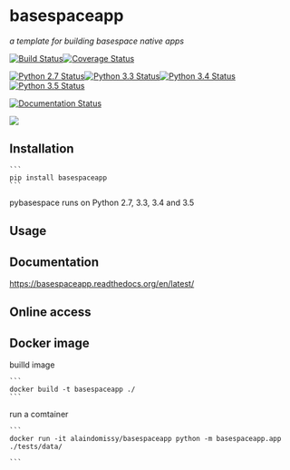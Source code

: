 # basespaceapp
 *a template for building basespace native apps*

[![Build Status](https://travis-ci.org/alaindomissy/pycrispr.svg?branch=master)](https://travis-ci.org/alaindomissy/basespaceapp)[![Coverage Status](https://coveralls.io/repos/github/alaindomissy/basespaceapp/badge.svg?branch=master)](https://coveralls.io/github/alaindomissy/basespaceapp?branch=master)

[![Python 2.7 Status](https://img.shields.io/badge/Python-2.7-brightgreen.svg)](https://img.shields.io/badge/Python-2.7-blue.svg)[![Python 3.3 Status](https://img.shields.io/badge/Python-3.3-brightgreen.svg)](https://img.shields.io/badge/Python-3.3-blue.svg)[![Python 3.4 Status](https://img.shields.io/badge/Python-3.4-brightgreen.svg)](https://img.shields.io/badge/Python-3.4-blue.svg)[![Python 3.5 Status](https://img.shields.io/badge/Python-3.5-brightgreen.svg)](https://img.shields.io/badge/Python-3.5-blue.svg)

[![Documentation Status](https://readthedocs.org/projects/basespaceapp/badge/?version=latest)](http://readthedocs.org/docs/basespaceapp/en/latest/?badge=latest)

[![](https://badge.imagelayers.io/alaindomissy/docker-basespace-advanced-native-app:latest.svg)](https://imagelayers.io/?images=alaindomissy/docker-basespace-advanced-native-app:latest 'Get your own badge on imagelayers.io')


## Installation
    ```
    pip install basespaceapp
    ```
pybasespace runs on Python 2.7, 3.3, 3.4 and 3.5

## Usage


## Documentation

https://basespaceapp.readthedocs.org/en/latest/


## Online access


## Docker image

builld image

    ```
    docker build -t basespaceapp ./
    ```

run a comtainer

    ```
    docker run -it alaindomissy/basespaceapp python -m basespaceapp.app ./tests/data/

    ```
